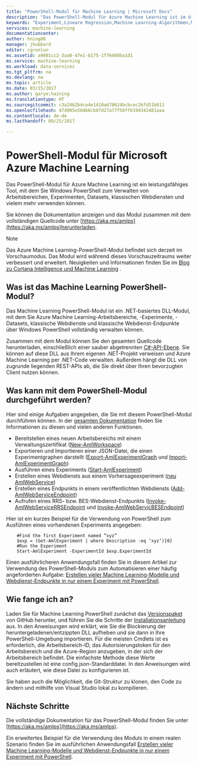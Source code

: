```yaml
---
title: "PowerShell-Modul für Machine Learning | Microsoft Docs"
description: "Das PowerShell-Modul für Azure Machine Learning ist im öffentlichen Vorschaumodus verfügbar. Sie können PowerShell verwenden, um Arbeitsbereiche, Experimente, Webdienste und vieles mehr zu erstellen und zu verwalten."
keywords: "Experiment,Lineare Regression,Machine Learning-Algorithmen,Machine Learning-Tutorial,Verfahren für Vorhersagemodellierung,Data Science-Experiment"
services: machine-learning
documentationcenter: 
author: hning86
manager: jhubbard
editor: cgronlun
ms.assetid: a9001cc2-3aa0-47e1-b175-1f76408ba1d1
ms.service: machine-learning
ms.workload: data-services
ms.tgt_pltfrm: na
ms.devlang: na
ms.topic: article
ms.date: 03/15/2017
ms.author: garye;haining
ms.translationtype: HT
ms.sourcegitcommit: c3a2462b4ce4e1410a670624bcbcec26fd51b811
ms.openlocfilehash: 47d005e584b6cb87d27a77f56ff619d342481aaa
ms.contentlocale: de-de
ms.lasthandoff: 09/25/2017

---
```

# <a name="powershell-module-for-microsoft-azure-machine-learning"></a>PowerShell-Modul für Microsoft Azure Machine Learning
Das PowerShell-Modul für Azure Machine Learning ist ein leistungsfähiges Tool, mit dem Sie Windows PowerShell zum Verwalten von Arbeitsbereichen, Experimenten, Datasets, klassischen Webdiensten und vielem mehr verwenden können.

Sie können die Dokumentation anzeigen und das Modul zusammen mit dem vollständigen Quellcode unter [https://aka.ms/amlps](https://aka.ms/amlps)herunterladen. 

> [!NOTE]
> Das Azure Machine Learning-PowerShell-Modul befindet sich derzeit im Vorschaumodus. Das Modul wird während dieses Vorschauzeitraums weiter verbessert und erweitert. Neuigkeiten und Informationen finden Sie im [Blog zu Cortana Intelligence und Machine Learning](https://blogs.technet.microsoft.com/machinelearning/) .

## <a name="what-is-the-machine-learning-powershell-module"></a>Was ist das Machine Learning PowerShell-Modul?
Das Machine Learning PowerShell-Modul ist ein .NET-basiertes DLL-Modul, mit dem Sie Azure Machine Learning-Arbeitsbereiche, -Experimente, -Datasets, klassische Webdienste und klassische Webdienst-Endpunkte über Windows PowerShell vollständig verwalten können. 

Zusammen mit dem Modul können Sie den gesamten Quellcode herunterladen, einschließlich einer sauber abgetrennten [C#-API-Ebene](https://github.com/hning86/azuremlps/blob/master/code/AzureMLSDK.cs). Sie können auf diese DLL aus Ihrem eigenen .NET-Projekt verweisen und Azure Machine Learning per .NET-Code verwalten. Außerdem hängt die DLL von zugrunde liegenden REST-APIs ab, die Sie direkt über Ihren bevorzugten Client nutzen können.

## <a name="what-can-i-do-with-the-powershell-module"></a>Was kann mit dem PowerShell-Modul durchgeführt werden?
Hier sind einige Aufgaben angegeben, die Sie mit diesem PowerShell-Modul durchführen können. In der [gesamten Dokumentation](https://aka.ms/amlps) finden Sie Informationen zu diesen und vielen anderen Funktionen.

* Bereitstellen eines neuen Arbeitsbereichs mit einem Verwaltungszertifikat ([New-AmlWorkspace](https://github.com/hning86/azuremlps#new-amlworkspace))
* Exportieren und Importieren einer JSON-Datei, die einen Experimentgraphen darstellt ([Export-AmlExperimentGraph](https://github.com/hning86/azuremlps#export-amlexperimentgraph) und [Import-AmlExperimentGraph](https://github.com/hning86/azuremlps#import-amlexperimentgraph))
* Ausführen eines Experiments ([Start-AmlExperiment](https://github.com/hning86/azuremlps#start-amlexperiment))
* Erstellen eines Webdiensts aus einem Vorhersageexperiment ([neu AmlWebService](https://github.com/hning86/azuremlps#new-amlwebservice))
* Erstellen eines Endpunkts in einem veröffentlichten Webdiensts ([Add-AmlWebServiceEndpoint](https://github.com/hning86/azuremlps#add-amlwebserviceendpoint))
* Aufrufen eines RRS- bzw. BES-Webdienst-Endpunkts ([Invoke-AmlWebServiceRRSEndpoint](https://github.com/hning86/azuremlps#invoke-amlwebservicerrsendpoint) und [Invoke-AmlWebServicBESEndpoint](https://github.com/hning86/azuremlps#invoke-amlwebservicebesendpoint))

Hier ist ein kurzes Beispiel für die Verwendung von PowerShell zum Ausführen eines vorhandenen Experiments angegeben:

        #Find the first Experiment named “xyz”
        $exp = (Get-AmlExperiment | where Description -eq ‘xyz’)[0]
        #Run the Experiment
        Start-AmlExperiment -ExperimentId $exp.ExperimentId 

Einen ausführlicheren Anwendungsfall finden Sie in diesem Artikel zur Verwendung des PowerShell-Moduls zum Automatisieren einer häufig angeforderten Aufgabe: [Erstellen vieler Machine Learning-Modelle und Webdienst-Endpunkte in nur einem Experiment mit PowerShell](create-models-and-endpoints-with-powershell.md).

## <a name="how-do-i-get-started"></a>Wie fange ich an?
Laden Sie für Machine Learning PowerShell zunächst das [Versionspaket](https://github.com/hning86/azuremlps/releases) von GitHub herunter, und führen Sie die Schritte der [Installationsanleitung](https://github.com/hning86/azuremlps/blob/master/README.md) aus. In den Anweisungen wird erklärt, wie Sie die Blockierung der heruntergeladenen/entzippten DLL aufheben und sie dann in Ihre PowerShell-Umgebung importieren. Für die meisten Cmdlets ist es erforderlich, die Arbeitsbereich-ID, das Autorisierungstoken für den Arbeitsbereich und die Azure-Region anzugeben, in der sich der Arbeitsbereich befindet. Die einfachste Methode diese Werte bereitzustellen ist eine config.json-Standarddatei. In den Anweisungen wird auch erläutert, wie diese Datei zu konfigurieren ist. 

Sie haben auch die Möglichkeit, die Git-Struktur zu klonen, den Code zu ändern und mithilfe von Visual Studio lokal zu kompilieren.

## <a name="next-steps"></a>Nächste Schritte
Die vollständige Dokumentation für das PowerShell-Modul finden Sie unter [https://aka.ms/amlps](https://aka.ms/amlps). 

Ein erweitertes Beispiel für die Verwendung des Moduls in einem realen Szenario finden Sie im ausführlichen Anwendungsfall [Erstellen vieler Machine Learning-Modelle und Webdienst-Endpunkte in nur einem Experiment mit PowerShell](create-models-and-endpoints-with-powershell.md).

